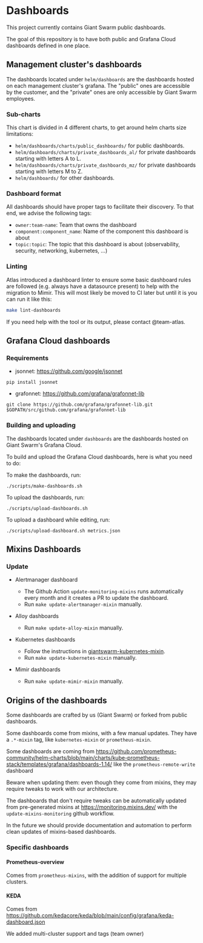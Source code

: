 # Dashboards

This project currently contains Giant Swarm public dashboards.

The goal of this repository is to have both public and Grafana Cloud dashboards defined in one place.

## Management cluster's dashboards

The dashboards located under `helm/dashboards` are the dashboards hosted on each management cluster's grafana.
The "public" ones are accessible by the customer, and the "private" ones are only accessible by Giant Swarm employees.

### Sub-charts

This chart is divided in 4 different charts, to get around helm charts size limitations:
- `helm/dashboards/charts/public_dashboards/` for public dashboards.
- `helm/dashboards/charts/private_dashboards_al/` for private dashboards starting with letters A to L.
- `helm/dashboards/charts/private_dashboards_mz/` for private dashboards starting with letters M to Z.
- `helm/dashboards/` for other dashboards.

### Dashboard format

All dashboards should have proper tags to facilitate their discovery.
To that end, we advise the following tags:
- `owner:team-name`: Team that owns the dashboard
- `component:component_name`: Name of the component this dashboard is about
- `topic:topic`: The topic that this dashboard is about (observability, security, networking, kubernetes, ...)

### Linting

Atlas introduced a dashboard linter to ensure some basic dashboard rules are followed (e.g. always have a datasource present) to help with the migration to Mimir. 
This will most likely be moved to CI later but until it is you can run it like this:

```sh
make lint-dashboards
```

If you need help with the tool or its output, please contact @team-atlas.

## Grafana Cloud dashboards

### Requirements

* jsonnet: https://github.com/google/jsonnet

`pip install jsonnet`

* grafonnet: https://github.com/grafana/grafonnet-lib

`git clone https://github.com/grafana/grafonnet-lib.git $GOPATH/src/github.com/grafana/grafonnet-lib`

### Building and uploading

The dashboards located under `dashboards` are the dashboards hosted on Giant Swarm's Grafana Cloud.

To build and upload the Grafana Cloud dashboards, here is what you need to do:

To make the dashboards, run:
```
./scripts/make-dashboards.sh
```

To upload the dashboards, run:
```
./scripts/upload-dashboards.sh
```

To upload a dashboard while editing, run:
```
./scripts/upload-dashboard.sh metrics.json
```

## Mixins Dashboards

### Update

* Alertmanager dashboard

  * The Github Action `update-monitoring-mixins` runs automatically every month and it creates a PR to update the dashboard.
  * Run `make update-alertmanager-mixin` manually.

* Alloy dashboards

  * Run `make update-alloy-mixin` manually.

* Kubernetes dashboards

  * Follow the instructions in [giantswarm-kubernetes-mixin](https://github.com/giantswarm/giantswarm-kubernetes-mixin).
  * Run `make update-kubernetes-mixin` manually.

* Mimir dashboards

  * Run `make update-mimir-mixin` manually.

## Origins of the dashboards

Some dashboards are crafted by us (Giant Swarm) or forked from public dashboards.

Some dashboards come from mixins, with a few manual updates. They have a `.*-mixin` tag, like `kubernetes-mixin` or `prometheus-mixin`.

Some dashboards are coming from https://github.com/prometheus-community/helm-charts/blob/main/charts/kube-prometheus-stack/templates/grafana/dashboards-1.14/ like the `prometheus-remote-write` dashboard

Beware when updating them: even though they come from mixins, they may require tweaks to work with our architecture.

The dashboards that don't require tweaks can be automatically updated from pre-generated mixins at https://monitoring.mixins.dev/ with the `update-mixins-monitoring` github workflow.

In the future we should provide documentation and automation to perform clean updates of mixins-based dashboards.

### Specific dashboards

#### Prometheus-overview

Comes from `prometheus-mixins`, with the addition of support for multiple clusters.

#### KEDA

Comes from https://github.com/kedacore/keda/blob/main/config/grafana/keda-dashboard.json

We added multi-cluster support and tags (team owner)
